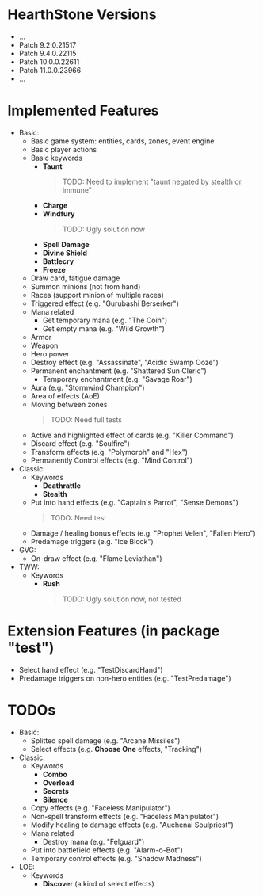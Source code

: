 # HearthStone Versions

- ...
- Patch 9.2.0.21517
- Patch 9.4.0.22115
- Patch 10.0.0.22611
- Patch 11.0.0.23966
- ...

# Implemented Features

- Basic:
    - Basic game system: entities, cards, zones, event engine
    - Basic player actions
    - Basic keywords
        - **Taunt**
            > TODO: Need to implement "taunt negated by stealth or immune"
        - **Charge**
        - **Windfury**
            > TODO: Ugly solution now
        - **Spell Damage**
        - **Divine Shield**
        - **Battlecry**
        - **Freeze**
    - Draw card, fatigue damage
    - Summon minions (not from hand)
    - Races (support minion of multiple races)
    - Triggered effect (e.g. "Gurubashi Berserker")
    - Mana related
        - Get temporary mana (e.g. "The Coin")
        - Get empty mana (e.g. "Wild Growth")
    - Armor
    - Weapon
    - Hero power
    - Destroy effect (e.g. "Assassinate", "Acidic Swamp Ooze")
    - Permanent enchantment (e.g. "Shattered Sun Cleric")
        - Temporary enchantment (e.g. "Savage Roar")
    - Aura (e.g. "Stormwind Champion")
    - Area of effects (AoE)
    - Moving between zones
        > TODO: Need full tests
    - Active and highlighted effect of cards (e.g. "Killer Command")
    - Discard effect (e.g. "Soulfire")
    - Transform effects (e.g. "Polymorph" and "Hex")
    - Permanently Control effects (e.g. "Mind Control")
- Classic:
    - Keywords
        - **Deathrattle**
        - **Stealth**
    - Put into hand effects (e.g. "Captain's Parrot", "Sense Demons")
        > TODO: Need test
    - Damage / healing bonus effects (e.g. "Prophet Velen", "Fallen Hero")
    - Predamage triggers (e.g. "Ice Block")
- GVG:
    - On-draw effect (e.g. "Flame Leviathan")
- TWW:
    - Keywords
        - **Rush**
            > TODO: Ugly solution now, not tested

# Extension Features (in package "test")

- Select hand effect (e.g. "TestDiscardHand")
- Predamage triggers on non-hero entities (e.g. "TestPredamage")

# TODOs

- Basic:
    - Splitted spell damage (e.g. "Arcane Missiles")
    - Select effects (e.g. **Choose One** effects, "Tracking")
- Classic:
    - Keywords
        - **Combo**
        - **Overload**
        - **Secrets**
        - **Silence**
    - Copy effects (e.g. "Faceless Manipulator")
    - Non-spell transform effects (e.g. "Faceless Manipulator")
    - Modify healing to damage effects (e.g. "Auchenai Soulpriest")
    - Mana related
        - Destroy mana (e.g. "Felguard")
    - Put into battlefield effects (e.g. "Alarm-o-Bot")
    - Temporary control effects (e.g. "Shadow Madness")
- LOE:
    - Keywords
        - **Discover** (a kind of select effects)
